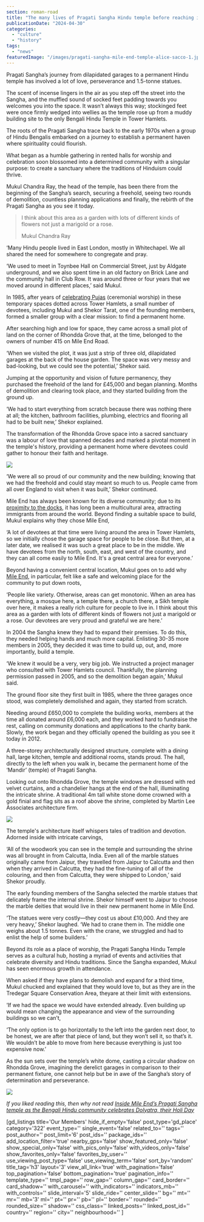 ```yaml
---
section: roman-road
title: "The many lives of Pragati Sangha Hindu temple before reaching its final incarnation"
publicationDate: "2024-04-30"
categories: 
  - "culture"
  - "history"
tags: 
  - "news"
featuredImage: "/images/pragati-sangha-mile-end-temple-alice-sacco-1.jpg"
---
```


Pragati Sangha’s journey from dilapidated garages to a permanent Hindu temple has involved a lot of love, perseverance and 1.5-tonne statues.

The scent of incense lingers in the air as you step off the street into the Sangha, and the muffled sound of socked feet padding towards you welcomes you into the space. It wasn’t always this way; stockinged feet were once firmly wedged into wellies as the temple rose up from a muddy building site to the only Bengali Hindu Temple in Tower Hamlets.

The roots of the Pragati Sangha trace back to the early 1970s when a group of Hindu Bengalis embarked on a journey to establish a permanent haven where spirituality could flourish. 

What began as a humble gathering in rented halls for worship and celebration soon blossomed into a determined community with a singular purpose: to create a sanctuary where the traditions of Hinduism could thrive. 

Mukul Chandra Ray, the head of the temple, has been there from the beginning of the Sangha’s search, securing a freehold, seeing two rounds of demolition, countless planning applications and finally, the rebirth of the Pragati Sangha as you see it today.

> I think about this area as a garden with lots of different kinds of flowers not just a marigold or a rose.
> 
> Mukul Chandra Ray

‘Many Hindu people lived in East London, mostly in Whitechapel. We all shared the need for somewhere to congregate and pray. 

‘We used to meet in Toynbee Hall on Commercial Street, just by Aldgate underground, and we also spent time in an old factory on Brick Lane and the community hall in Club Row. It was around three or four years that we moved around in different places,’ said Mukul.

In 1985, after years of [celebrating Pujas](https://romanroadlondon.com/holi-day-dolyatra-pragati-sangha-hindu-temple-mile-end/) (ceremonial worship) in these temporary spaces dotted across Tower Hamlets, a small number of devotees, including Mukul and Shekor Tarat, one of the founding members, formed a smaller group with a clear mission: to find a permanent home. 

After searching high and low for space, they came across a small plot of land on the corner of Rhondda Grove that, at the time, belonged to the owners of number 415 on Mile End Road.  

‘When we visited the plot, it was just a strip of three old, dilapidated garages at the back of the house garden. The space was very messy and bad-looking, but we could see the potential,’ Shekor said. 

Jumping at the opportunity and vision of future permanency, they purchased the freehold of the land for £45,000 and began planning. Months of demolition and clearing took place, and they started building from the ground up. 

‘We had to start everything from scratch because there was nothing there at all; the kitchen, bathroom facilities, plumbing, electrics and flooring all had to be built new,’ Shekor explained.

The transformation of the Rhondda Grove space into a sacred sanctuary was a labour of love that spanned decades and marked a pivotal moment in the temple's history, providing a permanent home where devotees could gather to honour their faith and heritage.

![](images/pragati-sangha-mile-end-temple-alice-sacco-5-1024x683.jpg)

‘We were all so proud of our community and the new building; knowing that we had the freehold and could stay meant so much to us. People came from all over England to visit when it was built,’ Shekor continued.

Mile End has always been known for its diverse community; due to its [proximity to the docks](https://www.walks.com/blog/london-docklands-history/), it has long been a multicultural area, attracting immigrants from around the world. Beyond finding a suitable space to build, Mukul explains why they chose Mile End, 

‘A lot of devotees at that time were living around the area in Tower Hamlets, so we initially chose the garage space for people to be close. But then, at a later date, we realised it was such a great place to be in the middle. We have devotees from the north, south, east, and west of the country, and they can all come easily to Mile End. It's a great central area for everyone.’

Beyond having a convenient central location, Mukul goes on to add why [Mile End](https://romanroadlondon.com/mile-end-tube-luke-agbaimoni-photographs/), in particular, felt like a safe and welcoming place for the community to put down roots, 

‘People like variety. Otherwise, areas can get monotonic. When an area has everything, a mosque here, a temple there, a church there, a Sikh temple over here, it makes a really rich culture for people to live in. I think about this area as a garden with lots of different kinds of flowers not just a marigold or a rose. Our devotees are very proud and grateful we are here.’

In 2004 the Sangha knew they had to expand their premises. To do this, they needed helping hands and much more capital. Enlisting 30-35 more members in 2005, they decided it was time to build up, out, and, more importantly, build a temple. 

‘We knew it would be a very, very big job. We instructed a project manager who consulted with Tower Hamlets council. Thankfully, the planning permission passed in 2005, and so the demolition began again,’ Mukul said. 

The ground floor site they first built in 1985, where the three garages once stood, was completely demolished and again, they started from scratch. 

Needing around £650,000 to complete the building works, members at the time all donated around £6,000 each, and they worked hard to fundraise the rest, calling on community donations and applications to the charity bank. Slowly, the work began and they officially opened the building as you see it today in 2012.

A three-storey architecturally designed structure, complete with a dining hall, large kitchen, temple and additional rooms, stands proud. The hall, directly to the left when you walk in, became the permanent home of the ‘Mandir’ (temple) of Pragati Sangha. 

Looking out onto Rhondda Grove, the temple windows are dressed with red velvet curtains, and a chandelier hangs at the end of the hall, illuminating the intricate shrine. A traditional 4m tall white stone dome crowned with a gold finial and flag sits as a roof above the shrine, completed by Martin Lee Associates architecture firm. 

![](images/pragati-sangha-mile-end-temple-alice-sacco-3-1024x683.jpg)

The temple's architecture itself whispers tales of tradition and devotion. Adorned inside with intricate carvings,

‘All of the woodwork you can see in the temple and surrounding the shrine was all brought in from Calcutta, India. Even all of the marble statues originally came from Jaipur, they travelled from Jaipur to Calcutta and then when they arrived in Calcutta, they had the fine-tuning of all of the colouring, and then from Calcutta, they were shipped to London,’ said Shekor proudly.

The early founding members of the Sangha selected the marble statues that delicately frame the internal shrine. Shekor himself went to Jaipur to choose the marble deities that would live in their new permanent home in Mile End. 

‘The statues were very costly—they cost us about £10,000. And they are very heavy,’ Shekor laughed. ‘We had to crane them in. The middle one weighs about 1.5 tonnes. Even with the crane, we struggled and had to enlist the help of some builders.’

Beyond its role as a place of worship, the Pragati Sangha Hindu Temple serves as a cultural hub, hosting a myriad of events and activities that celebrate diversity and Hindu traditions. Since the Sangha expanded, Mukul has seen enormous growth in attendance. 

When asked if they have plans to demolish and expand for a third time, Mukul chucked and explained that they would love to, but as they are in the Tredegar Square Conservation Area, theyare at their limit with extensions. 

‘If we had the space we would have extended already. Even building up would mean changing the appearance and view of the surrounding buildings so we can’t,

‘The only option is to go horizontally to the left into the garden next door, to be honest, we are after that piece of land, but they won’t sell it, so that’s it. We wouldn’t be able to move from here because everything is just too expensive now.’

As the sun sets over the temple’s white dome, casting a circular shadow on Rhondda Grove, imagining the derelict garages in comparison to their permanent fixture, one cannot help but be in awe of the Sangha’s story of determination and perseverance.

![](images/pragati-sangha-mile-end-temple-11-1024x683.jpg)

_If you liked reading this, then why not read_ [_Inside Mile End’s Pragati Sangha temple as the Bengali Hindu community celebrates Dolyatra, their Holi Day_](https://romanroadlondon.com/holi-day-dolyatra-pragati-sangha-hindu-temple-mile-end/)

\[gd\_listings title='Our Members' hide\_if\_empty='false' post\_type='gd\_place' category='322' event\_type='' single\_event='false' related\_to='' tags='' post\_author='' post\_limit='6' post\_ids='' package\_ids='' add\_location\_filter='true' nearby\_gps='false' show\_featured\_only='false' show\_special\_only='false' with\_pics\_only='false' with\_videos\_only='false' show\_favorites\_only='false' favorites\_by\_user='' use\_viewing\_post\_type='false' use\_viewing\_term='false' sort\_by='random' title\_tag='h3' layout='3' view\_all\_link='true' with\_pagination='false' top\_pagination='false' bottom\_pagination='true' pagination\_info='' template\_type='' tmpl\_page='' row\_gap='' column\_gap='' card\_border='' card\_shadow='' with\_carousel='' with\_indicators='' indicators\_mb='' with\_controls='' slide\_interval='5' slide\_ride='' center\_slide='' bg='' mt='' mr='' mb='3' ml='' pt='' pr='' pb='' pl='' border='' rounded='' rounded\_size='' shadow='' css\_class='' linked\_posts='' linked\_post\_id='' country='' region='' city='' neighbourhood='' \]
